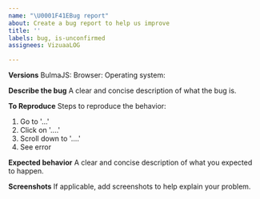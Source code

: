 ```yaml
---
name: "\U0001F41EBug report"
about: Create a bug report to help us improve
title: ''
labels: bug, is-unconfirmed
assignees: VizuaaLOG

---
```


**Versions**
BulmaJS:
Browser:
Operating system:

**Describe the bug**
A clear and concise description of what the bug is.

**To Reproduce**
Steps to reproduce the behavior:
1. Go to '...'
2. Click on '....'
3. Scroll down to '....'
4. See error

**Expected behavior**
A clear and concise description of what you expected to happen.

**Screenshots**
If applicable, add screenshots to help explain your problem.

